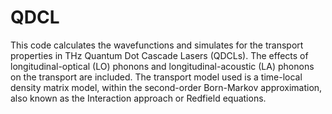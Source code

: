 # QDCL

This code calculates the wavefunctions and simulates for the transport properties in THz 
Quantum Dot Cascade Lasers (QDCLs). The effects of longitudinal-optical (LO) phonons and longitudinal-acoustic (LA) phonons on the transport are included. The transport model used is a time-local density matrix model, within the second-order Born-Markov approximation, also known as the Interaction approach or Redfield equations.
